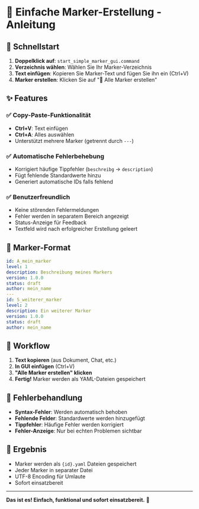 # 🎯 Einfache Marker-Erstellung - Anleitung

## 🚀 Schnellstart

1. **Doppelklick auf**: `start_simple_marker_gui.command`
2. **Verzeichnis wählen**: Wählen Sie Ihr Marker-Verzeichnis
3. **Text einfügen**: Kopieren Sie Marker-Text und fügen Sie ihn ein (Ctrl+V)
4. **Marker erstellen**: Klicken Sie auf "🚀 Alle Marker erstellen"

## ✨ Features

### ✅ Copy-Paste-Funktionalität
- **Ctrl+V**: Text einfügen
- **Ctrl+A**: Alles auswählen
- Unterstützt mehrere Marker (getrennt durch `---`)

### ✅ Automatische Fehlerbehebung
- Korrigiert häufige Tippfehler (`beschreibg` → `description`)
- Fügt fehlende Standardwerte hinzu
- Generiert automatische IDs falls fehlend

### ✅ Benutzerfreundlich
- Keine störenden Fehlermeldungen
- Fehler werden in separatem Bereich angezeigt
- Status-Anzeige für Feedback
- Textfeld wird nach erfolgreicher Erstellung geleert

## 📝 Marker-Format

```yaml
id: A_mein_marker
level: 1
description: Beschreibung meines Markers
version: 1.0.0
status: draft
author: mein_name
---
id: S_weiterer_marker
level: 2
description: Ein weiterer Marker
version: 1.0.0
status: draft
author: mein_name
```

## 🎯 Workflow

1. **Text kopieren** (aus Dokument, Chat, etc.)
2. **In GUI einfügen** (Ctrl+V)
3. **"Alle Marker erstellen" klicken**
4. **Fertig!** Marker werden als YAML-Dateien gespeichert

## 🔧 Fehlerbehandlung

- **Syntax-Fehler**: Werden automatisch behoben
- **Fehlende Felder**: Standardwerte werden hinzugefügt
- **Tippfehler**: Häufige Fehler werden korrigiert
- **Fehler-Anzeige**: Nur bei echten Problemen sichtbar

## 🎉 Ergebnis

- Marker werden als `{id}.yaml` Dateien gespeichert
- Jeder Marker in separater Datei
- UTF-8 Encoding für Umlaute
- Sofort einsatzbereit

---

**Das ist es! Einfach, funktional und sofort einsatzbereit.** 🚀 